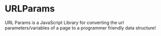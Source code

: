 # URLParams
URL Params is a JavaScript Library for converting the url parameters/variables of a page to a programmer friendly data structure!
